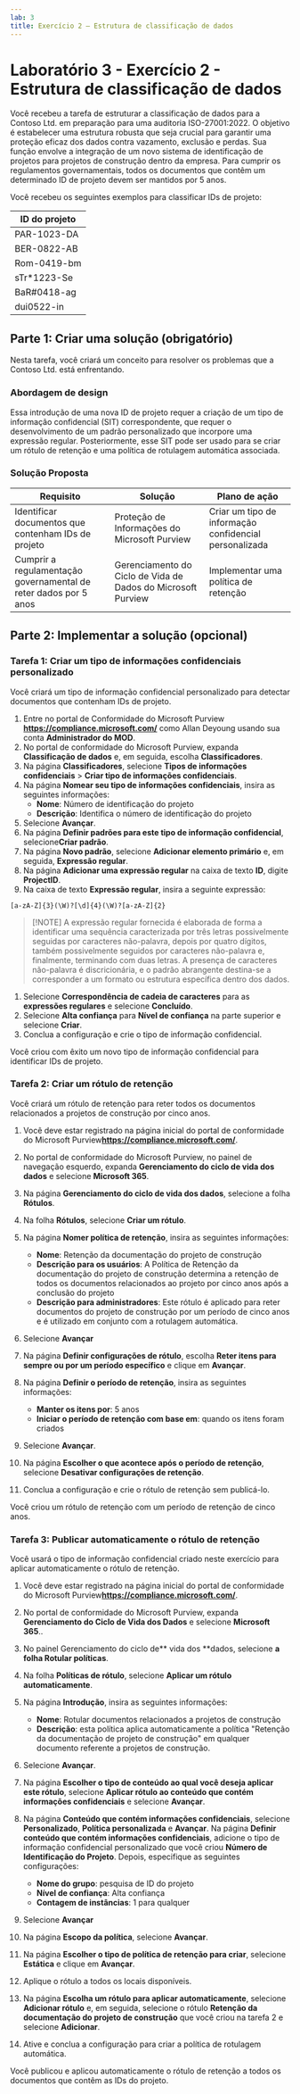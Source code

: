 ```yaml
---
lab: 3
title: Exercício 2 – Estrutura de classificação de dados
---
```



# Laboratório 3 - Exercício 2 - Estrutura de classificação de dados

Você recebeu a tarefa de estruturar a classificação de dados para a Contoso Ltd. em preparação para uma auditoria ISO-27001:2022. O objetivo é estabelecer uma estrutura robusta que seja crucial para garantir uma proteção eficaz dos dados contra vazamento, exclusão e perdas. Sua função envolve a integração de um novo sistema de identificação de projetos para projetos de construção dentro da empresa. Para cumprir os regulamentos governamentais, todos os documentos que contêm um determinado ID de projeto devem ser mantidos por 5 anos.

Você recebeu os seguintes exemplos para classificar IDs de projeto:

|ID do projeto|
|----|
|PAR-1023-DA|
|BER-0822-AB|
|Rom-0419-bm|
|sTr*1223-Se|
|BaR#0418-ag|
|dui0522-in|

## Parte 1: Criar uma solução (obrigatório)

Nesta tarefa, você criará um conceito para resolver os problemas que a Contoso Ltd. está enfrentando.

### Abordagem de design

Essa introdução de uma nova ID de projeto requer a criação de um tipo de informação confidencial (SIT) correspondente, que requer o desenvolvimento de um padrão personalizado que incorpore uma expressão regular. Posteriormente, esse SIT pode ser usado para se criar um rótulo de retenção e uma política de rotulagem automática associada.

### Solução Proposta

|Requisito|Solução|Plano de ação|
|----|----|----|
|Identificar documentos que contenham IDs de projeto|Proteção de Informações do Microsoft Purview|Criar um tipo de informação confidencial personalizada|
|Cumprir a regulamentação governamental de reter dados por 5 anos| Gerenciamento do Ciclo de Vida de Dados do Microsoft Purview|Implementar uma política de retenção|

## Parte 2: Implementar a solução (opcional)

### Tarefa 1: Criar um tipo de informações confidenciais personalizado

Você criará um tipo de informação confidencial personalizado para detectar documentos que contenham IDs de projeto.

1. Entre no portal de Conformidade do Microsoft Purview **https://compliance.microsoft.com/** como Allan Deyoung usando sua conta **Administrador do MOD**.
1. No portal de conformidade do Microsoft Purview, expanda **Classificação de dados** e, em seguida, escolha **Classificadores**.
3. Na página **Classificadores**, selecione **Tipos de informações confidenciais** > **Criar tipo de informações confidenciais**.
4. Na página **Nomear seu tipo de informações confidenciais**, insira as seguintes informações:
    - **Nome**: Número de identificação do projeto
    - **Descrição**: Identifica o número de identificação do projeto
1. Selecione **Avançar**.
1. Na página **Definir padrões para este tipo de informação confidencial**, selecione**Criar padrão**.
1. Na página **Novo padrão**, selecione **Adicionar elemento primário** e, em seguida, **Expressão regular**.
1. Na página **Adicionar uma expressão regular** na caixa de texto **ID**, digite **ProjectID**.
1. Na caixa de texto **Expressão regular**, insira a seguinte expressão:

```
[a-zA-Z]{3}(\W)?[\d]{4}(\W)?[a-zA-Z]{2}
```

> [!NOTE] A expressão regular fornecida é elaborada de forma a identificar uma sequência caracterizada por três letras possivelmente seguidas por caracteres não-palavra, depois por quatro dígitos, também possivelmente seguidos por caracteres não-palavra e, finalmente, terminando com duas letras. A presença de caracteres não-palavra é discricionária, e o padrão abrangente destina-se a corresponder a um formato ou estrutura específica dentro dos dados.

1. Selecione **Correspondência de cadeia de caracteres** para as **expressões regulares** e selecione **Concluído**.
1. Selecione **Alta confiança** para **Nível de confiança** na parte superior e selecione **Criar**.
1. Conclua a configuração e crie o tipo de informação confidencial.

Você criou com êxito um novo tipo de informação confidencial para identificar IDs de projeto.

### Tarefa 2: Criar um rótulo de retenção

Você criará um rótulo de retenção para reter todos os documentos relacionados a projetos de construção por cinco anos.

1. Você deve estar registrado na página inicial do portal de conformidade do Microsoft Purview**https://compliance.microsoft.com/**.
1. No portal de conformidade do Microsoft Purview, no painel de navegação esquerdo, expanda **Gerenciamento do ciclo de vida dos dados** e selecione **Microsoft 365**.
1. Na página **Gerenciamento do ciclo de vida dos dados**, selecione a folha **Rótulos**.
1. Na folha **Rótulos**, selecione **Criar um rótulo**.
1. Na página **Nomer política de retenção**, insira as seguintes informações:

    - **Nome**: Retenção da documentação do projeto de construção
    - **Descrição para os usuários**: A Política de Retenção da documentação do projeto de construção determina a retenção de todos os documentos relacionados ao projeto por cinco anos após a conclusão do projeto
    - **Descrição para administradores**: Este rótulo é aplicado para reter documentos do projeto de construção por um período de cinco anos e é utilizado em conjunto com a rotulagem automática.

1. Selecione **Avançar**
1. Na página **Definir configurações de rótulo**, escolha **Reter itens para sempre ou por um período específico** e clique em **Avançar**.
1. Na página **Definir o período de retenção**, insira as seguintes informações:

    - **Manter os itens por**: 5 anos
    - **Iniciar o período de retenção com base em**: quando os itens foram criados

1. Selecione **Avançar**.
1. Na página **Escolher o que acontece após o período de retenção**, selecione **Desativar configurações de retenção**.
1. Conclua a configuração e crie o rótulo de retenção sem publicá-lo.

Você criou um rótulo de retenção com um período de retenção de cinco anos.

### Tarefa 3: Publicar automaticamente o rótulo de retenção

Você usará o tipo de informação confidencial criado neste exercício para aplicar automaticamente o rótulo de retenção.

1. Você deve estar registrado na página inicial do portal de conformidade do Microsoft Purview**https://compliance.microsoft.com/**.
1. No portal de conformidade do Microsoft Purview, expanda **Gerenciamento do Ciclo de Vida dos Dados** e selecione **Microsoft 365**..
1. No painel Gerenciamento do ciclo de** vida dos **dados, selecione **a folha Rotular políticas**.
1. Na folha **Políticas de rótulo**, selecione **Aplicar um rótulo automaticamente**.
1. Na página **Introdução**, insira as seguintes informações:

    - **Nome**: Rotular documentos relacionados a projetos de construção
    - **Descrição**: esta política aplica automaticamente a política "Retenção da documentação de projeto de construção" em qualquer documento referente a projetos de construção.

1. Selecione **Avançar**.
1. Na página **Escolher o tipo de conteúdo ao qual você deseja aplicar este rótulo**, selecione **Aplicar rótulo ao conteúdo que contém informações confidenciais** e selecione **Avançar**.
1. Na página **Conteúdo que contém informações confidenciais**, selecione **Personalizado**, **Política personalizada** e **Avançar**.
Na página **Definir conteúdo que contém informações confidenciais**, adicione o tipo de informação confidencial personalizado que você criou **Número de Identificação do Projeto**. Depois, especifique as seguintes configurações:

    - **Nome do grupo**: pesquisa de ID do projeto
    - **Nível de confiança**: Alta confiança
    - **Contagem de instâncias**: 1 para qualquer

1. Selecione **Avançar**
1. Na página **Escopo da política**, selecione **Avançar**.
1. Na página **Escolher o tipo de política de retenção para criar**, selecione **Estática** e clique em **Avançar**.
1. Aplique o rótulo a todos os locais disponíveis.
1. Na página **Escolha um rótulo para aplicar automaticamente**, selecione **Adicionar rótulo** e, em seguida, selecione o rótulo **Retenção da documentação do projeto de construção** que você criou na tarefa 2 e selecione **Adicionar**.
1. Ative e conclua a configuração para criar a política de rotulagem automática.

Você publicou e aplicou automaticamente o rótulo de retenção a todos os documentos que contêm as IDs do projeto.